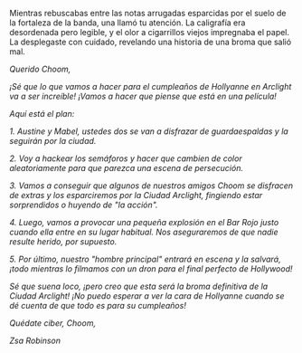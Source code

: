 Mientras rebuscabas entre las notas arrugadas esparcidas por el suelo de la fortaleza de la banda, una llamó tu atención. La caligrafía era desordenada pero legible, y el olor a cigarrillos viejos impregnaba el papel. La desplegaste con cuidado, revelando una historia de una broma que salió mal.

_Querido Choom,_

_¡Sé que lo que vamos a hacer para el cumpleaños de Hollyanne en Arclight va a ser increíble! ¡Vamos a hacer que piense que está en una película!_

_Aquí está el plan:_

_1. Austine y Mabel, ustedes dos se van a disfrazar de guardaespaldas y la seguirán por la ciudad._

_2. Voy a hackear los semáforos y hacer que cambien de color aleatoriamente para que parezca una escena de persecución._

_3. Vamos a conseguir que algunos de nuestros amigos Choom se disfracen de extras y los esparciremos por la Ciudad Arclight, fingiendo estar sorprendidos o huyendo de "la acción"._

_4. Luego, vamos a provocar una pequeña explosión en el Bar Rojo justo cuando ella entre en su lugar habitual. Nos aseguraremos de que nadie resulte herido, por supuesto._

_5. Por último, nuestro "hombre principal" entrará en escena y la salvará, ¡todo mientras lo filmamos con un dron para el final perfecto de Hollywood!_

_Sé que suena loco, ¡pero creo que esta será la broma definitiva de la Ciudad Arclight! ¡No puedo esperar a ver la cara de Hollyanne cuando se dé cuenta de que todo es para su cumpleaños!_

_Quédate ciber, Choom,_

_Zsa Robinson_
